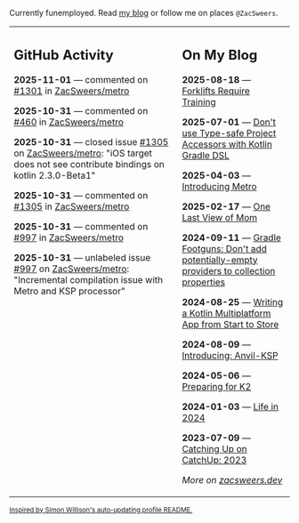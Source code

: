 Currently funemployed. Read [my blog](https://zacsweers.dev/) or follow me on places `@ZacSweers`.

<table><tr><td valign="top" width="60%">

## GitHub Activity
<!-- githubActivity starts -->
**2025-11-01** — commented on [#1301](https://github.com/ZacSweers/metro/pull/1301#issuecomment-3476175078) in [ZacSweers/metro](https://github.com/ZacSweers/metro)

**2025-10-31** — commented on [#460](https://github.com/ZacSweers/metro/issues/460#issuecomment-3472710212) in [ZacSweers/metro](https://github.com/ZacSweers/metro)

**2025-10-31** — closed issue [#1305](https://github.com/ZacSweers/metro/issues/1305) on [ZacSweers/metro](https://github.com/ZacSweers/metro): "iOS target does not see contribute bindings on kotlin 2.3.0-Beta1"

**2025-10-31** — commented on [#1305](https://github.com/ZacSweers/metro/issues/1305#issuecomment-3472701845) in [ZacSweers/metro](https://github.com/ZacSweers/metro)

**2025-10-31** — commented on [#997](https://github.com/ZacSweers/metro/issues/997#issuecomment-3472699429) in [ZacSweers/metro](https://github.com/ZacSweers/metro)

**2025-10-31** — unlabeled issue [#997](https://github.com/ZacSweers/metro/issues/997) on [ZacSweers/metro](https://github.com/ZacSweers/metro): "Incremental compilation issue with Metro and KSP processor"
<!-- githubActivity ends -->
</td><td valign="top" width="40%">

## On My Blog
<!-- blog starts -->
**2025-08-18** — [Forklifts Require Training](https://www.zacsweers.dev/forklifts-require-training/)

**2025-07-01** — [Don't use Type-safe Project Accessors with Kotlin Gradle DSL](https://www.zacsweers.dev/dont-use-type-safe-project-accessors-with-kotlin-gradle-dsl/)

**2025-04-03** — [Introducing Metro](https://www.zacsweers.dev/introducing-metro/)

**2025-02-17** — [One Last View of Mom](https://www.zacsweers.dev/one-last-view-of-mom/)

**2024-09-11** — [Gradle Footguns: Don't add potentially-empty providers to collection properties](https://www.zacsweers.dev/gradle-footgun-adding-empty-providers-to-collection-properties/)

**2024-08-25** — [Writing a Kotlin Multiplatform App from Start to Store](https://www.zacsweers.dev/writing-a-kotlin-multiplatform-app-from-start-to-store/)

**2024-08-09** — [Introducing: Anvil-KSP](https://www.zacsweers.dev/introducing-anvil-ksp/)

**2024-05-06** — [Preparing for K2](https://www.zacsweers.dev/preparing-for-k2/)

**2024-01-03** — [Life in 2024](https://www.zacsweers.dev/life-in-2024/)

**2023-07-09** — [Catching Up on CatchUp: 2023](https://www.zacsweers.dev/catching-up-on-catchup-2023/)
<!-- blog ends -->
_More on [zacsweers.dev](https://zacsweers.dev/)_
</td></tr></table>

<sub><a href="https://simonwillison.net/2020/Jul/10/self-updating-profile-readme/">Inspired by Simon Willison's auto-updating profile README.</a></sub>